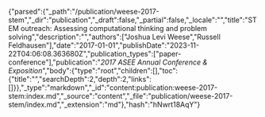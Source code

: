 {"parsed":{"_path":"/publication/weese-2017-stem","_dir":"publication","_draft":false,"_partial":false,"_locale":"","title":"STEM outreach: Assessing computational thinking and problem solving","description":"","authors":["Joshua Levi Weese","Russell Feldhausen"],"date":"2017-01-01","publishDate":"2023-11-22T04:06:08.363680Z","publication_types":["paper-conference"],"publication":"*2017 ASEE Annual Conference & Exposition*","body":{"type":"root","children":[],"toc":{"title":"","searchDepth":2,"depth":2,"links":[]}},"_type":"markdown","_id":"content:publication:weese-2017-stem:index.md","_source":"content","_file":"publication/weese-2017-stem/index.md","_extension":"md"},"hash":"hNwrt18AqY"}